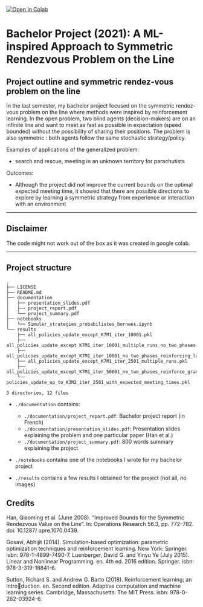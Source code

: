 
[![Open In Colab](https://colab.research.google.com/assets/colab-badge.svg)](https://colab.research.google.com/drive/1PQ_DDKtybPYOu60aEphWkZo64BNJOjAH#scrollTo=3oHNhsAj_vgA)

# Bachelor Project (2021): A ML-inspired Approach to Symmetric Rendezvous Problem on the Line

## Project outline and symmetric rendez-vous problem on the line
In the last semester, my bachelor project focused on the symmetric rendez-vous problem on the line where methods were inspired by reinforcement learning.
In the open problem, two blind agents (decision-makers) are on an infinite line and want to meet as fast as possible in expectation (speed bounded) without the possibility of sharing their positions. The problem is also symmetric : both agents follow the same stochastic strategy/policy.

Examples of applications of the generalized problem:
- search and rescue, meeting in an unknown territory for parachutists

Outcomes:
- Although the project did not improve the current bounds on the optimal expected meeting time, it showed that there are possible directions to explore by learning a symmetric strategy from experience or interaction with an environment


---
## Disclaimer

The code might not work out of the box as it was created in google colab.

---

## Project structure

```
.
├── LICENSE
├── README.md
├── documentation
│   ├── presentation_slides.pdf
│   ├── project_report.pdf
│   └── project_summary.pdf
├── notebooks
│   └── Simuler_strategies_probabilistes_bornees.ipynb
└── results
    ├── all_policies_update_except_K7M1_iter_10001.pkl
    ├── all_policies_update_except_K7M1_iter_10001_multiple_runs_no_two_phases.pkl
    ├── all_policies_update_except_K7M1_iter_10001_no_two_phases_reinforcing_last_sub_trajs.pkl
    ├── all_policies_update_except_K7M1_iter_2501_multiple_runs.pkl
    ├── all_policies_update_except_K7M1_iter_50001_no_two_phases_reinforce_gradient_projection_like.pkl
    └── policies_update_up_to_K3M2_iter_2501_with_expected_meeting_times.pkl

3 directories, 12 files
```

- `./documentation` contains:
	- `./documentation/project_report.pdf`: Bachelor project report (in French)
	- `./documentation/presentation_slides.pdf`: Presentation slides explaining the problem and one particular paper (Han et al.)
	- `./documentation/project_summary.pdf`: 800 words summary explaining the project

- `./notebooks` contains one of the notebooks I wrote for my bachelor project
- `./results` contains a few results I obtained for the project (not all, no images)

## Credits

Han, Qiaoming et al. (June 2008). “Improved Bounds for the Symmetric Rendezvous
Value on the Line”. In: Operations Research 56.3, pp. 772–782. doi: 10.1287/
opre.1070.0439.

Gosavi, Abhijit (2014). Simulation-based optimization: parametric optimization techniques and reinforcement learning. New York: Springer. isbn: 978-1-4899-7490-7.
Luenberger, David G. and Yinyu Ye (July 2015). Linear and Nonlinear Programming. en. 4th ed. 2016 edition. Springer. isbn: 978-3-319-18841-6.

Sutton, Richard S. and Andrew G. Barto (2018). Reinforcement learning: an introduction. en. Second edition. Adaptive computation and machine learning series.
Cambridge, Massachusetts: The MIT Press. isbn: 978-0-262-03924-6.
